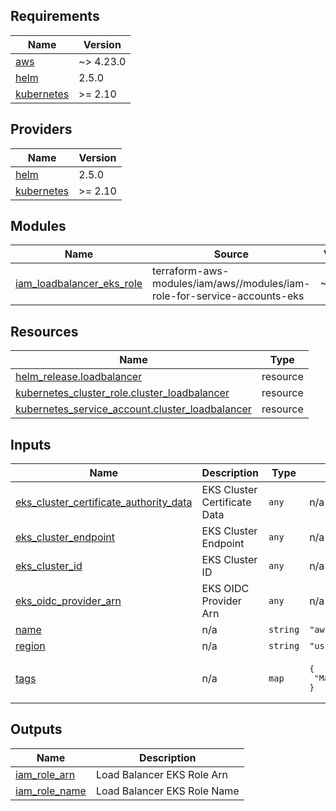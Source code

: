 ## Requirements

| Name | Version |
|------|---------|
| <a name="requirement_aws"></a> [aws](#requirement\_aws) | ~> 4.23.0 |
| <a name="requirement_helm"></a> [helm](#requirement\_helm) | 2.5.0 |
| <a name="requirement_kubernetes"></a> [kubernetes](#requirement\_kubernetes) | >= 2.10 |

## Providers

| Name | Version |
|------|---------|
| <a name="provider_helm"></a> [helm](#provider\_helm) | 2.5.0 |
| <a name="provider_kubernetes"></a> [kubernetes](#provider\_kubernetes) | >= 2.10 |

## Modules

| Name | Source | Version |
|------|--------|---------|
| <a name="module_iam_loadbalancer_eks_role"></a> [iam\_loadbalancer\_eks\_role](#module\_iam\_loadbalancer\_eks\_role) | terraform-aws-modules/iam/aws//modules/iam-role-for-service-accounts-eks | ~>4.21.0 |

## Resources

| Name | Type |
|------|------|
| [helm_release.loadbalancer](https://registry.terraform.io/providers/hashicorp/helm/2.5.0/docs/resources/release) | resource |
| [kubernetes_cluster_role.cluster_loadbalancer](https://registry.terraform.io/providers/hashicorp/kubernetes/latest/docs/resources/cluster_role) | resource |
| [kubernetes_service_account.cluster_loadbalancer](https://registry.terraform.io/providers/hashicorp/kubernetes/latest/docs/resources/service_account) | resource |

## Inputs

| Name | Description | Type | Default | Required |
|------|-------------|------|---------|:--------:|
| <a name="input_eks_cluster_certificate_authority_data"></a> [eks\_cluster\_certificate\_authority\_data](#input\_eks\_cluster\_certificate\_authority\_data) | EKS Cluster Certificate Data | `any` | n/a | yes |
| <a name="input_eks_cluster_endpoint"></a> [eks\_cluster\_endpoint](#input\_eks\_cluster\_endpoint) | EKS Cluster Endpoint | `any` | n/a | yes |
| <a name="input_eks_cluster_id"></a> [eks\_cluster\_id](#input\_eks\_cluster\_id) | EKS Cluster ID | `any` | n/a | yes |
| <a name="input_eks_oidc_provider_arn"></a> [eks\_oidc\_provider\_arn](#input\_eks\_oidc\_provider\_arn) | EKS OIDC Provider Arn | `any` | n/a | yes |
| <a name="input_name"></a> [name](#input\_name) | n/a | `string` | `"aws-eks"` | no |
| <a name="input_region"></a> [region](#input\_region) | n/a | `string` | `"us-east-1"` | no |
| <a name="input_tags"></a> [tags](#input\_tags) | n/a | `map` | <pre>{<br>  "ManagedBy": "Terraform"<br>}</pre> | no |

## Outputs

| Name | Description |
|------|-------------|
| <a name="output_iam_role_arn"></a> [iam\_role\_arn](#output\_iam\_role\_arn) | Load Balancer EKS Role Arn |
| <a name="output_iam_role_name"></a> [iam\_role\_name](#output\_iam\_role\_name) | Load Balancer EKS Role Name |
